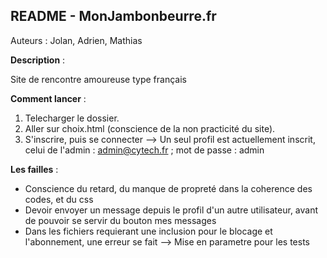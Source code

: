 README - MonJambonbeurre.fr
-------------------------
Auteurs : Jolan, Adrien, Mathias


__Description__ :

Site de rencontre amoureuse type français


__Comment lancer__ :

1. Telecharger le dossier.
2. Aller sur choix.html (conscience de la non practicité du site).
3. S'inscrire, puis se connecter --> Un seul profil est actuellement inscrit, celui de l'admin : admin@cytech.fr ; mot de passe : admin
   
__Les failles__ :
- Conscience du retard, du manque de propreté dans la coherence des codes, et du css
- Devoir envoyer un message depuis le profil d'un autre utilisateur, avant de pouvoir se servir du bouton mes messages 
- Dans les fichiers requierant une inclusion pour le blocage et l'abonnement, une erreur se fait --> Mise en parametre pour les tests

